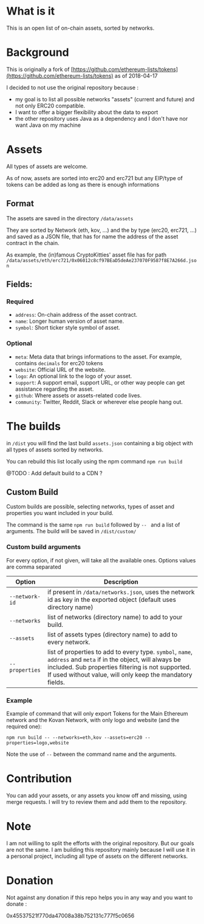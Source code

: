 # What is it 

This is an open list of on-chain assets, sorted by networks.

# Background

This is originally a fork of [https://github.com/ethereum-lists/tokens](https://github.com/ethereum-lists/tokens) as of 2018-04-17

I decided to not use the original repository because :
- my goal is to list all possible networks "assets" (current and future) and not only ERC20 compatible.
- I want to offer a bigger flexibility about the data to export
- the other repository uses Java as a dependency and I don't have nor want Java on my machine

# Assets

All types of assets are welcome. 

As of now, assets are sorted into erc20 and erc721 but any EIP/type of tokens can be added as long as there is enough informations 

## Format

The assets are saved in the directory `/data/assets`

They are sorted by Network (eth, kov, ...) and the by type (erc20, erc721, ...) and saved as a JSON file, that has for name the address of the asset contract in the chain.

As example, the (in)famous CryptoKitties' asset file has for path `/data/assets/eth/erc721/0x06012c8cf97BEaD5deAe237070F9587f8E7A266d.json`

## Fields:

### Required

-  `address`:   On-chain address of the asset contract.
-  `name`:      Longer human version of asset name.
-  `symbol`:    Short ticker style symbol of asset.


### Optional

-  `meta`:      Meta data that brings informations to the asset. For example, contains `decimals` for erc20 tokens
-  `website`:   Official URL of the website.
-  `logo`:      An optional link to the logo of your asset.
-  `support`:   A support email, support URL, or other way people can get assistance regarding the asset.
-  `github`:    Where assets or assets-related code lives.
-  `community`: Twitter, Reddit, Slack or wherever else people hang out.


# The builds

in `/dist` you will find the last build `assets.json` containing a big object with all types of assets sorted by networks.

You can rebuild this list locally using the npm command `npm run build`

@TODO : Add default build to a CDN ?

## Custom Build

Custom builds are possible, selecting networks, types of asset and properties you want included in your build.

The command is the same `npm run build` followed by `-- ` and a list of arguments.
The build will be saved in `/dist/custom/`

### Custom build arguments

For every option, if not given, will take all the available ones.
Options values are comma separated

| Option | Description |
| --- | --- |
| `--network-id` | if present in `/data/networks.json`, uses the network id as key in the exported object (default uses directory name) |
| `--networks`       | list of networks (directory name) to add to your build. |
| `--assets`         | list of assets types (directory name) to add to every network. |
| `--properties`     | list of properties to add to every type. `symbol`, `name`, `address` and `meta` if in the object, will always be included. Sub properties filtering is not supported. If used without value, will only keep the mandatory fields. |


### Example 

Example of command that will only export Tokens for the Main Ethereum network and the Kovan Network, with only logo and website (and the required one):

`npm run build -- --networks=eth,kov --assets=erc20 --properties=logo,website`

Note the use of ` -- ` between the command name and the arguments.

# Contribution 

You can add your assets, or any assets you know off and missing, using merge requests. I will try to review them and add them to the repository.

# Note 

I am not willing to split the efforts with the original repository. But our goals are not the same. I am building this repository mainly because I will use it in a personal project, including all type of assets on the different networks.

# Donation

Not against any donation if this repo helps you in any way and you want to donate :

0x45537521f770da47008a38b752131c777f5c0656
